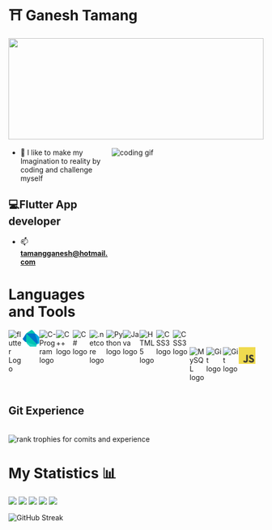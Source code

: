 
# ⛩ Ganesh Tamang

<img src ="https://github.com/GaneshTamang/GaneshTamang/assets/91676483/66c63697-0da9-4588-ab06-d7124382f595" width="100%" height="200"/>
<p>


<!-- right gif image-->
<img src="https://media.tenor.com/kyJFTroNngQAAAAi/coding.gif" alt="coding gif" align="right" height="300" width="300" />



- 👀 I like to make my Imagination to reality by coding and challenge myself
## **💻Flutter App developer**
- 📫 **tamangganesh@hotmail.com**


# Languages and Tools
<img align="left" alt="flutter Logo" width="28px" src="https://cdn.worldvectorlogo.com/logos/flutter.svg" />
<img align="left" alt="CSS3 logo" width="33px" src="https://github.com/devicons/devicon/blob/v2.15.1/icons/dart/dart-original.svg" />
<img align="left" alt="C-Program logo" width="33px" src="https://cdn.jsdelivr.net/gh/devicons/devicon/icons/c/c-plain.svg" />
<img align="left" alt="C++ logo " width="33px" src="https://cdn.jsdelivr.net/gh/devicons/devicon/icons/cplusplus/cplusplus-plain.svg" />
<img align="left" alt="C# logo" width="33px" src="https://cdn.jsdelivr.net/gh/devicons/devicon/icons/csharp/csharp-plain.svg" />
<img align="left" alt=".netcore logo" width="33px" src="https://cdn.jsdelivr.net/gh/devicons/devicon/icons/dotnetcore/dotnetcore-original.svg" />
<img align="left" alt="Python logo" width="33px" src="https://cdn.jsdelivr.net/gh/devicons/devicon/icons/python/python-original.svg" />
<img align="left" alt="Java logo" width="33px" src="https://cdn.jsdelivr.net/gh/devicons/devicon/icons/java/java-original.svg" />
<img align="left" alt="HTML 5 logo" width="33px" src="https://cdn.jsdelivr.net/gh/devicons/devicon/icons/html5/html5-plain-wordmark.svg" />
<img align="left" alt="CSS3 logo" width="33px" src="https://cdn.jsdelivr.net/gh/devicons/devicon/icons/css3/css3-plain-wordmark.svg" /> 
<img align="left" alt="CSS3 logo" width="33px" src="https://git-scm.com/images/logos/downloads/Git-Logo-1788C.png" />
<!-- here it can only 10 icons withhn 33 px so break row for nice view-->
<br></br>
<img align="left,center" alt="JavaScript logo"  width="33px" src="https://raw.githubusercontent.com/github/explore/80688e429a7d4ef2fca1e82350fe8e3517d3494d/topics/javascript/javascript.png" />
<img align="left" alt="MySQL logo" width="33px" src="https://cdn.jsdelivr.net/gh/devicons/devicon/icons/mysql/mysql-original-wordmark.svg" />
<img align="left" alt="Git logo" width="33px" src="https://cdn.jsdelivr.net/gh/devicons/devicon/icons/git/git-plain-wordmark.svg" />
<img align="left" alt="Git logo" width="31px" src="https://upload.wikimedia.org/wikipedia/commons/thumb/0/04/ChatGPT_logo.svg/768px-ChatGPT_logo.svg.png?20230318122128" />





<br></br>
## Git Experience

<br>![rank trophies for comits and  experience](https://github-profile-trophy.vercel.app/?username=ganeshtamang&rank=S,SS,SSS,A,B,AA,AAA&theme=gruvbox&title=Repositories,Commits,Experience)</br>

# My Statistics  📊 

[![](https://raw.githubusercontent.com/GaneshTamang/testingReadme/master/profile-summary-card-output/aura_dark/0-profile-details.svg)](https://github.com/vn7n24fzkq/github-profile-summary-cards)
[![](https://raw.githubusercontent.com/GaneshTamang/testingReadme/master/profile-summary-card-output/aura_dark/1-repos-per-language.svg)](https://github.com/vn7n24fzkq/github-profile-summary-cards)
[![](https://raw.githubusercontent.com/GaneshTamang/testingReadme/master/profile-summary-card-output/aura_dark/2-most-commit-language.svg)](https://github.com/vn7n24fzkq/github-profile-summary-cards)
[![](https://raw.githubusercontent.com/GaneshTamang/testingReadme/master/profile-summary-card-output/aura_dark/3-stats.svg)](https://github.com/vn7n24fzkq/github-profile-summary-cards) 
[![](https://raw.githubusercontent.com/GaneshTamang/testingReadme/master/profile-summary-card-output/aura_dark/4-productive-time.svg)](https://github.com/vn7n24fzkq/github-profile-summary-cards)

![GitHub Streak](https://streak-stats.demolab.com?user=GaneshTamang&count_private=true&theme=algolia&border_radius=20)



<!---
GaneshTamang/GaneshTamang is a ✨ special ✨ repository because its `README.md` (this file) appears on your GitHub profile.
You can click the Preview link to take a look at your changes.
--->

